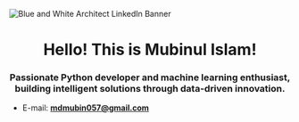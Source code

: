 
![Blue and White Architect LinkedIn Banner](https://github.com/user-attachments/assets/3cdf7194-7150-4211-b146-372f1eb9cdca)

<h1 align="center">Hello! This is Mubinul Islam!</h1>
<h3 align="center">Passionate Python developer and machine learning enthusiast, building intelligent solutions through data-driven innovation.</h3>

- E-mail: **mdmubin057@gmail.com**
